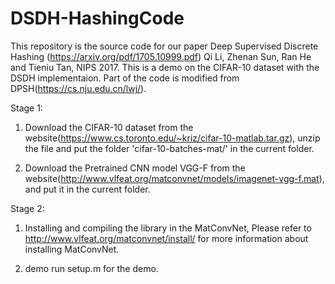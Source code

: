 # DSDH-HashingCode
This repository is the source code for our paper Deep Supervised Discrete Hashing (https://arxiv.org/pdf/1705.10999.pdf)
Qi Li, Zhenan Sun, Ran He and Tieniu Tan, NIPS 2017.
This is a demo on the CIFAR-10 dataset with the DSDH implementaion. Part of the code is modified from DPSH(https://cs.nju.edu.cn/lwj/).

Stage 1:
1. Download the CIFAR-10 dataset from the 
   website(https://www.cs.toronto.edu/~kriz/cifar-10-matlab.tar.gz), unzip the file 
   and put the folder 'cifar-10-batches-mat/' in the current folder.
   
2. Download the Pretrained CNN model VGG-F 
   from the website(http://www.vlfeat.org/matconvnet/models/imagenet-vgg-f.mat), 
   and put it in the current folder.
   
Stage 2:                                                                             
1. Installing and compiling the library in the MatConvNet, Please refer to http://www.vlfeat.org/matconvnet/install/ for more 
  information about installing MatConvNet.
  
2. demo run setup.m for the demo.
